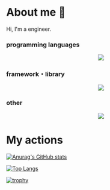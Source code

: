# About me 👋

Hi, I'm a engineer.

### programming languages

<p align="center">
  <a href="https://skillicons.dev">
    <img src="https://skillicons.dev/icons?i=cs,js,ts,php,py,swift&perline=6" />
  </a>
</p>

### framework・library

<p align="center">
  <a href="https://skillicons.dev">
    <img src="https://skillicons.dev/icons?i=dotnet,laravel,react,remix,vue" />
  </a>
</p>

### other

<p align="center">
  <a href="https://skillicons.dev">
    <img src="https://skillicons.dev/icons?i=azure,git,github,githubactions,mysql,postgres,prisma,tailwind" />
  </a>
</p>

# My actions

[![Anurag's GitHub stats](https://github-readme-stats.vercel.app/api?username=yuta-kume&show_icons=true&theme=dark)](https://github.com/anuraghazra/github-readme-stats)

[![Top Langs](https://github-readme-stats.vercel.app/api/top-langs/?username=yuta-kume)](https://github.com/anuraghazra/github-readme-stats)

[![trophy](https://github-profile-trophy.vercel.app/?username=yuta-kume&theme=onedark&column=7)](https://github.com/ryo-ma/github-profile-trophy)

<!--
**yuta-kume/yuta-kume** is a ✨ _special_ ✨ repository because its `README.md` (this file) appears on your GitHub profile.

Here are some ideas to get you started:

- 🔭 I’m currently working on ...
- 🌱 I’m currently learning ...
- 👯 I’m looking to collaborate on ...
- 🤔 I’m looking for help with ...
- 💬 Ask me about ...
- 📫 How to reach me: ...
- 😄 Pronouns: ...
- ⚡ Fun fact: ...
-->

